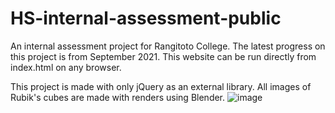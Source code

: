 # HS-internal-assessment-public
An internal assessment project for Rangitoto College.
The latest progress on this project is from September 2021.
This website can be run directly from index.html on any browser.

This project is made with only jQuery as an external library. All images of Rubik's cubes are made with renders using Blender.
![image](https://github.com/togwat/HS-internal-assessment-public/assets/61611260/a6995086-31a4-4420-b672-aacf8694ae48)
